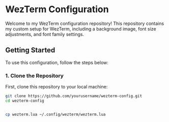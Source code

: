 # WezTerm Configuration

Welcome to my WezTerm configuration repository! This repository contains my custom setup for WezTerm, including a background image, font size adjustments, and font family settings.

## Getting Started

To use this configuration, follow the steps below:

### 1. Clone the Repository

First, clone this repository to your local machine:

```sh
git clone https://github.com/yourusername/wezterm-config.git
cd wezterm-config


cp wezterm.lua ~/.config/wezterm/wezterm.lua
```
